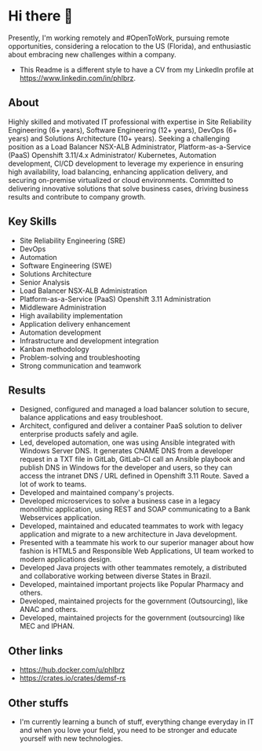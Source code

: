 # Hi there 👋

Presently, I'm working remotely and #OpenToWork, pursuing remote opportunities, considering a relocation to the US (Florida), and enthusiastic about embracing new challenges within a company.

- This Readme is a different style to have a CV from my LinkedIn profile at <https://www.linkedin.com/in/phlbrz>.

## About

Highly skilled and motivated IT professional with expertise in Site Reliability Engineering (6+ years), Software Engineering (12+ years), DevOps (6+ years) and Solutions Architecture (10+ years). Seeking a challenging position as a Load Balancer NSX-ALB Administrator, Platform-as-a-Service (PaaS) Openshift 3.11/4.x Administrator/ Kubernetes, Automation development, CI/CD development to leverage my experience in ensuring high availability, load balancing, enhancing application delivery, and securing on-premise virtualized or cloud environments. Committed to delivering innovative solutions that solve business cases, driving business results and contribute to company growth.

## Key Skills

- Site Reliability Engineering (SRE)
- DevOps
- Automation
- Software Engineering (SWE)
- Solutions Architecture
- Senior Analysis
- Load Balancer NSX-ALB Administration
- Platform-as-a-Service (PaaS) Openshift 3.11 Administration
- Middleware Administration
- High availability implementation
- Application delivery enhancement
- Automation development
- Infrastructure and development integration
- Kanban methodology
- Problem-solving and troubleshooting
- Strong communication and teamwork

## Results

- Designed, configured and managed a load balancer solution to secure, balance applications and easy troubleshoot. 
- Architect, configured and deliver a container PaaS solution to deliver enterprise products safely and agile.
- Led, developed automation, one was using Ansible integrated with Windows Server DNS. It generates CNAME DNS from a developer request in a TXT file in GitLab, GitLab-CI call an Ansible playbook and publish DNS in Windows for the developer and users, so they can access the intranet DNS / URL defined in Openshift 3.11 Route. Saved a lot of work to teams.
- Developed and maintained company's projects.
- Developed microservices to solve a business case in a legacy monolithic application, using REST and SOAP communicating to a Bank Webservices application.
- Developed, maintained and educated teammates to work with legacy application and migrate to a new architecture in Java development.
- Presented with a teammate his work to our superior manager about how fashion is HTML5 and Responsible Web Applications, UI team worked to modern applications design.
- Developed Java projects with other teammates remotely, a distributed and collaborative working between diverse States in Brazil.
- Developed, maintained important projects like Popular Pharmacy and others.
- Developed, maintained projects for the government (Outsourcing), like ANAC and others.
- Developed, maintained projects for the government (outsourcing) like MEC and IPHAN.

## Other links

- https://hub.docker.com/u/phlbrz
- https://crates.io/crates/demsf-rs

## Other stuffs

- I'm currently learning a bunch of stuff, everything change everyday in IT and when you love your field, you need to be stronger and educate yourself with new technologies.

<!--
**phlbrz/phlbrz** is a ✨ _special_ ✨ repository because its `README.md` (this file) appears on your GitHub profile.

Here are some ideas to get you started:

- 🔭 I’m currently working on ...
- 🌱 I’m currently learning ...
- 👯 I’m looking to collaborate on ...
- 🤔 I’m looking for help with ...
- 💬 Ask me about ...
- 📫 How to reach me: ...
- 😄 Pronouns: ...
- ⚡ Fun fact: ...
-->
